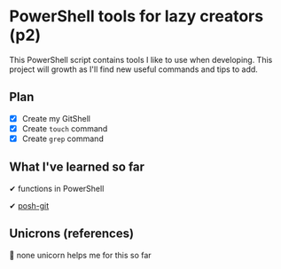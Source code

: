 # PowerShell tools for lazy creators (p2)

This PowerShell script contains tools I like to use when developing. This project will growth as I'll find new useful commands and tips to add.

## Plan

- [x] Create my GitShell
- [x] Create `touch` command
- [x] Create `grep` command

## What I've learned so far

✔ functions in PowerShell

✔ [posh-git](https://github.com/dahlbyk/posh-git)

## Unicrons (references)

🦄 none unicorn helps me for this so far
